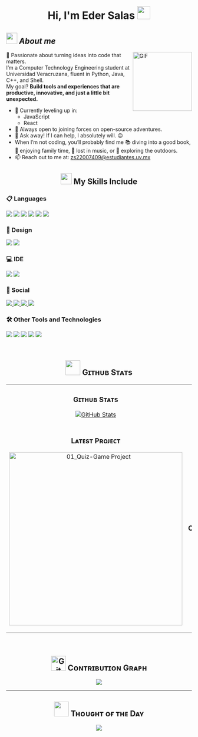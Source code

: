 
<!--Header Name-->
<h1 align="center"><b>Hi, I'm Eder Salas </b>
<img src="https://media.giphy.com/media/hvRJCLFzcasrR4ia7z/giphy.gif" width="35"></h1>

<!--About me-->
## <img src="https://media.giphy.com/media/ObNTw8Uzwy6KQ/giphy.gif" width="30px">&nbsp;***About me***

<!--Giphy gif-->
<img align="right" alt="GIF" height="160px" src="https://media.giphy.com/media/du3J3cXyzhj75IOgvA/giphy.gif" />

🚀 Passionate about turning ideas into code that matters.  
I’m a Computer Technology Engineering student at Universidad Veracruzana, fluent in Python, Java, C++, and Shell.  
My goal? **Build tools and experiences that are productive, innovative, and just a little bit unexpected.**

- 🌱 Currently leveling up in:
  - JavaScript
  - React
- 🤝 Always open to joining forces on open-source adventures.
- 🙌 Ask away! If I can help, I absolutely will. 😉  
- When I’m not coding, you’ll probably find me 📚 diving into a good book, 🏡 enjoying family time, 🎵 lost in music, or 🌴 exploring the outdoors.
- 📫 Reach out to me at: <a href="mailto:zs22007409@estudiantes.uv.mx">zs22007409@estudiantes.uv.mx</a>

<!--My Skills-->
##
<h2 align="center"><picture>
<img src="https://media2.giphy.com/media/QssGEmpkyEOhBCb7e1/giphy.gif?cid=ecf05e47a0n3gi1bfqntqmob8g9aid1oyj2wr3ds3mg700bl&rid=giphy.gif" width ="30"></picture> My Skills Include</h2>

<h3>📋 Languages </h3>
<span> 
  <img src="https://img.shields.io/badge/HTML5-E34F26?style=for-the-badge&logo=html5&logoColor=white">
  <img src="https://img.shields.io/badge/CSS3-1572B6?style=for-the-badge&logo=css3&logoColor=white">
  <img src="https://img.shields.io/badge/JavaScript-F7DF1E?style=for-the-badge&logo=javascript&logoColor=black">
  <img src="https://img.shields.io/badge/c++-%2300599C.svg?style=for-the-badge&logo=c%2B%2B&logoColor=white">
  <img src="https://img.shields.io/badge/Java-ED8B00?style=for-the-badge&logo=java&logoColor=white">
  <img src="https://img.shields.io/badge/python-3670A0?style=for-the-badge&logo=python&logoColor=ffdd54">
</span>

<h3>🎨 Design </h3>
<span>
  <img src="https://img.shields.io/badge/Canva-%2300C4CC.svg?style=for-the-badge&logo=Canva&logoColor=white">
  <img src="https://img.shields.io/badge/figma-%23F24E1E.svg?style=for-the-badge&logo=figma&logoColor=white">
</span>

<h3>💻 IDE </h3>
<span>
  <img src="https://img.shields.io/badge/IntelliJIDEA-000000.svg?style=for-the-badge&logo=intellij-idea&logoColor=white">
  <img src="https://img.shields.io/badge/Visual_Studio_Code-0078D4?style=for-the-badge&logo=visual%20studio%20code&logoColor=white">
</span>

<h3>💬 Social </h3>
<a href="https://discord.com/users/ederpitudo2121"> 
  <img src="https://img.shields.io/badge/Discord-%235865F2.svg?style=for-the-badge&logo=discord&logoColor=white">
</a>
<a href="https://www.instagram.com/eder.salass/">
  <img src="https://img.shields.io/badge/Instagram-%23E4405F.svg?style=for-the-badge&logo=Instagram&logoColor=white">
</a>
<a href="https://www.reddit.com/user/Eder-Salass/">
  <img src="https://img.shields.io/badge/Reddit-FF4500?style=for-the-badge&logo=reddit&logoColor=white">
</a>
<a href="https://x.com/EderPitudo21">
  <img src="https://img.shields.io/badge/X-%23000000.svg?style=for-the-badge&logo=X&logoColor=white">
</a>

<h3>🛠 Other Tools and Technologies </h3>
<span>
  <img src="https://img.shields.io/badge/Git-F05032?style=for-the-badge&logo=git&logoColor=white">
  <img src="https://img.shields.io/badge/Microsoft_Office-D83B01?style=for-the-badge&logo=microsoft-office&logoColor=white">
  <img src="https://img.shields.io/badge/Notion-%23000000.svg?style=for-the-badge&logo=notion&logoColor=white">
  <img src="https://img.shields.io/badge/Spotify-1ED760?style=for-the-badge&logo=spotify&logoColor=white">
  <img src="https://img.shields.io/badge/Xampp-F37623?style=for-the-badge&logo=xampp&logoColor=white">
</span>


­
<!--Github stats Table-->
##
<h2 align="center">
  <picture>
    <img src="https://media.giphy.com/media/iY8CRBdQXODJSCERIr/giphy.gif" width="40px">
  </picture>
  Gɪᴛʜᴜʙ Sᴛᴀᴛs
</h2>

<table width="100%">
  <tr>
    <td width="50%">
      <h3 align="center"><strong>Gɪᴛʜᴜʙ Sᴛᴀᴛs</strong></h3>
      <p align="center">
        <a href="https://github.com/Eder-Salas">
          <img align="center" src="https://github-readme-stats.vercel.app/api?username=Eder-Salas&count_private=true&show_icons=true&theme=nightowl&bg_color=0,000000,441350&title_color=c56a90&text_color=ffffff&rank_icon=github&hide=prs,issues,contribs&show=reviews,prs_merged,prs_merged_percentage" alt="GitHub Stats" />
        </a>
      </p>
    </td>
    <td width="50%">
      <h3 align="center"><strong>Sᴛʀᴇᴀᴋ Sᴛᴀᴛs</strong></h3>
      <p align="center">
        <a href="https://github.com/Eder-Salas">
          <img align="center" src="https://streak-stats.demolab.com?user=Eder-Salas&theme=nightowl&background=0,000000,441350&fire=ffeb95&ring=ffeb95&sideNums=ffffff&sideLabels=ffffff&dates=c56a90&currStreakNum=ffffff" alt="Streak Stats" />
        </a>
      </p>
    </td>
  </tr>
  <tr>
    <td width="50%">
      <h3 align="center"><strong>Lᴀᴛᴇsᴛ Pʀᴏᴊᴇᴄᴛ</strong></h3>
      <p align="center">
        <a href="https://github.com/Eder-Salas/01_Quiz-Game">
          <img align="center" width="470" src="https://github-readme-stats.vercel.app/api/pin/?username=Eder-Salas&repo=01_Quiz-Game&theme=nightowl&show_owner=true&bg_color=0,000000,441350&title_color=c56a90&text_color=ffffff" alt="01_Quiz-Game Project" />
        </a>
      </p>
    </td>
    <td width="50%">
      <h3 align="center"><strong>Tᴏᴘ Cᴏɴᴛʀɪʙᴜᴛɪᴏɴs</strong></h3>
      <p align="center">
        <a href="https://github.com/Eder-Salas">
          <img align="center" src="https://github-contributor-stats.vercel.app/api?username=Eder-Salas&limit=2&theme=nightowl&show_owner=true&combine_all_yearly_contributions=false&bg_color=0,000000,441350&title_color=c56a90&text_color=ffffff" alt="Top Repo" />
        </a>
      </p>
    </td>
  </tr>
</table>
<br />

<!--Contribution Graph-->
##
<h2 align="center">
  <picture>
    <img src="https://media.giphy.com/media/W5eoZHPpUx9sapR0eu/giphy.gif" width="40px" alt="Git">
  </picture>
  Cᴏɴᴛʀɪʙᴜᴛɪᴏɴ Gʀᴀᴘʜ
</h2>
<div align="center">
    <img src="https://github-readme-activity-graph.vercel.app/graph?username=Eder-Salas&bg_color=220a28&&color=ffffff&line=c56a90&point=ffeb95&area=false&hide_border=false" border-radius="15">
</div>

---

<!--Dynamic Quote card updated everyday at 12 PM--> 
##
<h2 align="center">
  <picture>
    <img src="https://github.com/7oSkaaa/7oSkaaa/blob/main/Images/about_me.gif?raw=true" width="40px">
  </picture>
  Tʜᴏᴜɢʜᴛ ᴏғ ᴛʜᴇ Dᴀʏ
</h2>

<!--STARTS_HERE_QUOTE_CARD-->
<p align="center">
    <img src="https://readme-daily-quotes.vercel.app/api?author=Euripides&quote=Waste%20not%20fresh%20tears%20over%20old%20griefs.&theme=dark&bg_color=220a28&author_color=ffeb95&accent_color=c56a90">
</p>
<!--ENDS_HERE_QUOTE_CARD-->
